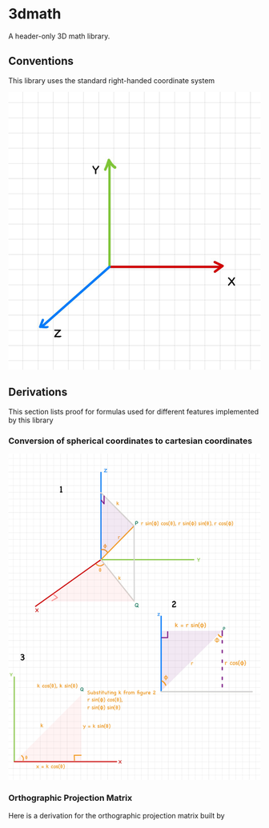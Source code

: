 # 3dmath

A header-only 3D math library. 

## Conventions
This library uses the standard right-handed coordinate system 

![RHS](Right_handed_system.jpg)

## Derivations

This section lists proof for formulas used for different features implemented by this library 

### Conversion of spherical coordinates to cartesian coordinates

![Derivation of spherical to cartesian](derivations/Spherical_to_Cartesian.jpg)


### Orthographic Projection Matrix

Here is a derivation for the orthographic projection matrix built by <insert link to class here>


